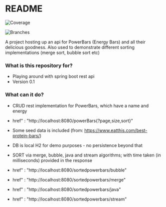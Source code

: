 # README #

![Coverage](.github/badges/jacoco.svg)

![Branches](.github/badges/branches.svg)

A project hosting up an api for PowerBars (Energy Bars) and all their delicious goodness.
Also used to demonstrate different sorting implementations (merge sort, bubble sort etc) 

### What is this repository for? ###

* Playing around with spring boot rest api
* Version 0.1

### What can it do? ###

* CRUD rest implementation for PowerBars, which have a name and energy
* href" : "http://localhost:8080/powerBars{?page,size,sort}"

* Some seed data is included (from: https://www.eatthis.com/best-protein-bars/)
* DB is local H2 for demo purposes - no persistence beyond that

* SORT via merge, bubble, java and stream algorithms; with time taken (in milliseconds) provided in the response
* href" : "http://localhost:8080/sortedpowerbars/bubble"
* href" : "http://localhost:8080/sortedpowerbars/merge"
* href" : "http://localhost:8080/sortedpowerbars/java"
* href" : "http://localhost:8080/sortedpowerbars/stream"

